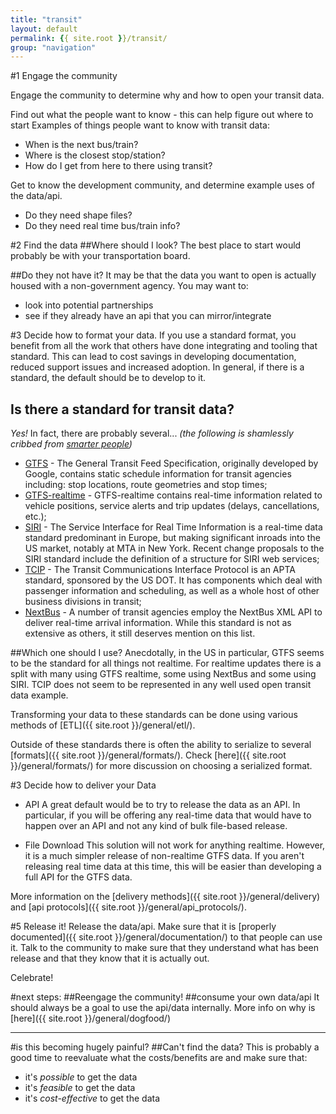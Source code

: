 ```yaml
---
title: "transit"
layout: default
permalink: {{ site.root }}/transit/
group: "navigation"
---
```


#1 Engage the community

Engage the community to determine why and how to open your transit data.

Find out what the people want to know - this can help figure out where to start
Examples of things people want to know with transit data:

* When is the next bus/train? 
* Where is the closest stop/station? 
* How do I get from here to there using transit? 

Get to know the development community, and determine example uses of the data/api.

* Do they need shape files?
* Do they need real time bus/train info?

#2 Find the data
##Where should I look?
The best place to start would probably be with your transportation board.

##Do they not have it?
It may be that the data you want to open is actually housed with a non-government agency. You may want to: 

* look into potential partnerships
* see if they already have an api that you can mirror/integrate


#3 Decide how to format your data.
If you use a standard format, you benefit from all the work that others have done integrating and tooling that standard. This can lead to cost savings in developing documentation, reduced support issues and increased adoption. In general, if there is a standard, the default should be to develop to it.

## Is there a standard for transit data?
    
*Yes!*
In fact, there are probably several... 
_(the following is shamlessly cribbed from [smarter people](http://transportation-camp-dc-2013.wikispaces.com/Transit+Data+Standards))_

- [GTFS](https://developers.google.com/transit/gtfs) - The General Transit Feed Specification, originally developed by Google, contains static schedule information for transit agencies including: stop locations, route geometries and stop times;
- [GTFS-realtime](https://developers.google.com/transit/gtfs-realtime/) - GTFS-realtime contains real-time information related to vehicle positions, service alerts and trip updates (delays, cancellations, etc.);
- [SIRI](http://www.kizoom.com/standards/siri/) - The Service Interface for Real Time Information is a real-time data standard predominant in Europe, but making significant inroads into the US market, notably at MTA in New York. Recent change proposals to the SIRI standard include the definition of a structure for SIRI web services;
- [TCIP](http://www.aptatcip.com/) - The Transit Communications Interface Protocol is an APTA standard, sponsored by the US DOT. It has components which deal with passenger information and scheduling, as well as a whole host of other business divisions in transit;
- [NextBus](http://www.nextbus.com/xmlFeedDocs/NextBusXMLFeed.pdf) - A number of transit agencies employ the NextBus XML API to deliver real-time arrival information. While this standard is not as extensive as others, it still deserves mention on this list.

##Which one should I use?
Anecdotally, in the US in particular, GTFS seems to be the standard for all things not realtime. For realtime updates there is a split with many using GTFS realtime, some using NextBus and some using SIRI. TCIP does not seem to be represented in any well used open transit data example.

Transforming your data to these standards can be done using various methods of [ETL]({{ site.root }}/general/etl/).

Outside of these standards there is often the ability to serialize to several [formats]({{ site.root }}/general/formats/). Check [here]({{ site.root }}/general/formats/) for more discussion on choosing a serialized format.


#3 Decide how to deliver your Data

* API
A great default would be to try to release the data as an API.
In particular, if you will be offering any real-time data that would have to happen over an API and not any kind of bulk file-based release. 

* File Download
This solution will not work for anything realtime. However, it is a much simpler release of non-realtime GTFS data. If you aren't releasing real time data at this time, this will be easier than developing a full API for the GTFS data.

More information on the [delivery methods]({{ site.root }}/general/delivery) and [api protocols]({{ site.root }}/general/api_protocols/). 



#5 Release it!
Release the data/api. 
Make sure that it is [properly documented]({{ site.root }}/general/documentation/) to that people can use it. 
Talk to the community to make sure that they understand what has been release and that they know that it is actually out.

Celebrate!

#next steps:
##Reengage the community!
##consume your own data/api
It should always be a goal to use the api/data internally. More info on why is [here]({{ site.root }}/general/dogfood/)

----------

#is this becoming hugely painful?
##Can't find the data?
This is probably a good time to reevaluate what the costs/benefits are and make sure that:

* it's _possible_ to get the data
* it's _feasible_ to get the data
* it's _cost-effective_ to get the data



